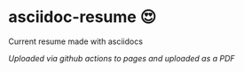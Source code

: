 # asciidoc-resume 😍 

Current resume made with asciidocs

*Uploaded via github actions to pages and uploaded as a PDF*
